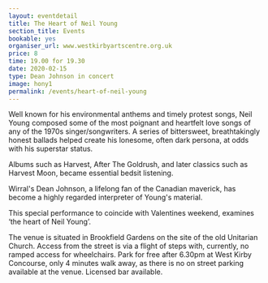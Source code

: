 ```yaml
---
layout: eventdetail
title: The Heart of Neil Young
section_title: Events
bookable: yes
organiser_url: www.westkirbyartscentre.org.uk
price: 8
time: 19.00 for 19.30
date: 2020-02-15
type: Dean Johnson in concert
image: hony1
permalink: /events/heart-of-neil-young
---
```


Well known for his environmental anthems and timely protest songs, Neil Young composed some of the most poignant and heartfelt love songs of any of the 1970s singer/songwriters. A series of bittersweet, breathtakingly honest ballads helped create his lonesome, often dark persona, at odds with his superstar status.

Albums such as Harvest, After The Goldrush, and later classics such as Harvest Moon, became essential bedsit listening.

Wirral's Dean Johnson, a lifelong fan of the Canadian maverick, has become a highly regarded interpreter of Young's material.

This special performance to coincide with Valentines weekend,
examines ‘the heart of Neil Young’.

The venue is situated in Brookfield Gardens on the site of the old Unitarian Church. Access from the street is via a flight of steps with, currently, no ramped access for wheelchairs. Park for free after 6.30pm at West Kirby Concourse, only 4 minutes walk away, as there is no on street parking available at the venue. Licensed bar available.

